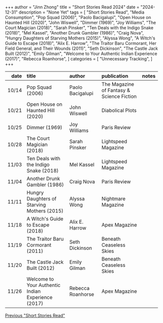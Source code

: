 +++ 
author = "Jinn Zhong" 
title = "Short Stories Read 2024" 
date = "2024-12-31" 
description = "None Yet"
tags = [
    "Short Stories Read",
    "Media Consumption",
    "Pop Squad (2006)",
    "Paolo Bacigalupi",
    "Open House on Haunted Hill (2020)",
    "John Wiswell",
    "Dimmer (1969)",
    "Joy Williams",
    "The Court Magician (2018)",
    "Sarah Pinsker",
    "Ten Deals with the Indigo Snake (2018)",
    "Mel Kassel",
    "Another Drunk Gambler (1986)",
    "Craig Nova",
    "Hungry Daughters of Starving Mothers (2015)",
    "Alyssa Wong",
    "A Witch's Guide to Escape (2018)",
    "Alix E. Harrow",
    "The Traitor Baru Cormorant, Her Field General, and Their Wounds (2011)",
    "Seth Dickinson",
    "The Castle Jack Built (2012)",
    "Emily Gilman",
    "Welcome to Your Authentic Indian Experience (2017)",
    "Rebecca Roanhorse",
]
categories = [
    "Unnecessary Tracking",
]
+++

| date | title                                            | author           | publication                               | notes |
| ---:| :-------------------------------------------------| :--------------- | :---------------------------------------- | :---- |
|10/14| Pop Squad (2006)                                  | Paolo Bacigalupi | The Magazine of Fantasy & Science Fiction |       |
|10/21| Open House on Haunted Hill (2020)                 | John Wiswell     | Diabolical Plots                          |       |
|10/25| Dimmer (1969)                                     | Joy Williams     | Paris Review                              |       |
|10/28| The Court Magician (2018)                         | Sarah Pinsker    | Lightspeed Magazine                       |       |
|11/03| Ten Deals with the Indigo Snake (2018)            | Mel Kassel       | Lightspeed Magazine                       |       |
|11/04| Another Drunk Gambler (1986)                      | Craig Nova       | Paris Review                              |       |        
|11/11| Hungry Daughters of Starving Mothers (2015)       | Alyssa Wong      | Nightmare Magazine                        |       |
|11/18| A Witch's Guide to Escape (2018)                  | Alix E. Harrow   | Apex Magazine                             |       |
|11/19| The Traitor Baru Cormorant (2011)                 | Seth Dickinson   | Beneath Ceaseless Skies                   |       |
|11/20| The Castle Jack Built (2012)                      | Emily Gilman     | Beneath Ceaseless Skies                   |       |
|11/26| Welcome to Your Authentic Indian Experience (2017)| Rebecca Roanhorse| Apex Magazine                             |       |


[Previous "Short Stories Read"](https://journal.jinnzhong.com/tags/short-stories-read/)
